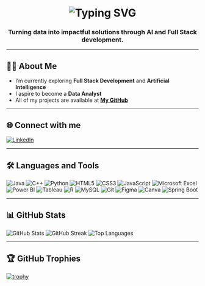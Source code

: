 <h1 align="center">
  <img src="https://readme-typing-svg.demolab.com?font=Fira+Code&weight=500&size=28&pause=1000&color=00FF00&center=true&vCenter=true&width=600&lines=Hi+👋;I'm;Vegitha;Tangde" alt="Typing SVG" />
</h1>

<h3 align="center">Turning data into impactful solutions through AI and Full Stack development.</h3>

---

## 👨‍💻 About Me

- I’m currently exploring **Full Stack Development** and **Artificial Intelligence**
- I aspire to become a **Data Analyst**
- All of my projects are available at [**My GitHub**](https://github.com/Vegitha-Tangde)

---

## 🌐 Connect with me

<p align="left">
  <a href="https://www.linkedin.com/in/vegithatangde" target="_blank">
    <img src="https://img.shields.io/badge/-LinkedIn-0A66C2?style=for-the-badge&logo=linkedin&logoColor=white" alt="LinkedIn" />
  </a>
</p>

---

## 🛠️ Languages and Tools

![Java](https://img.shields.io/badge/Java-ED8B00?style=flat&logo=java&logoColor=white)
![C++](https://img.shields.io/badge/C++-00599C?style=flat&logo=c%2B%2B&logoColor=white)
![Python](https://img.shields.io/badge/Python-3776AB?style=flat&logo=python&logoColor=white)
![HTML5](https://img.shields.io/badge/HTML5-E34F26?style=flat&logo=html5&logoColor=white)
![CSS3](https://img.shields.io/badge/CSS3-1572B6?style=flat&logo=css3&logoColor=white)
![JavaScript](https://img.shields.io/badge/JavaScript-F7DF1E?style=flat&logo=javascript&logoColor=black)
![Microsoft Excel](https://img.shields.io/badge/Excel-217346?style=flat&logo=microsoft-excel&logoColor=white)
![Power BI](https://img.shields.io/badge/Power%20BI-F2C811?style=flat&logo=power-bi&logoColor=black)
![Tableau](https://img.shields.io/badge/Tableau-E97627?style=flat&logo=tableau&logoColor=white)
![R](https://img.shields.io/badge/R-276DC3?style=flat&logo=r&logoColor=white)
![MySQL](https://img.shields.io/badge/MySQL-4479A1?style=flat&logo=mysql&logoColor=white)
![Git](https://img.shields.io/badge/Git-F05032?style=flat&logo=git&logoColor=white)
![Figma](https://img.shields.io/badge/Figma-F24E1E?style=flat&logo=figma&logoColor=white)
![Canva](https://img.shields.io/badge/Canva-00C4CC?style=flat&logo=canva&logoColor=white)
![Spring Boot](https://img.shields.io/badge/Spring%20Boot-6DB33F?style=flat&logo=spring-boot&logoColor=white)

---

## 📊 GitHub Stats

![GitHub Stats](https://github-readme-stats.vercel.app/api?username=Vegitha-Tangde&show_icons=true&theme=tokyonight)
![GitHub Streak](https://github-readme-streak-stats.herokuapp.com/?user=Vegitha-Tangde&theme=tokyonight)
![Top Languages](https://github-readme-stats.vercel.app/api/top-langs/?username=Vegitha-Tangde&layout=compact&theme=tokyonight)

---

## 🏆 GitHub Trophies

[![trophy](https://github-profile-trophy.vercel.app/?username=Vegitha-Tangde&theme=darkhub)](https://github.com/Vegitha-Tangde/github-profile-trophy)
